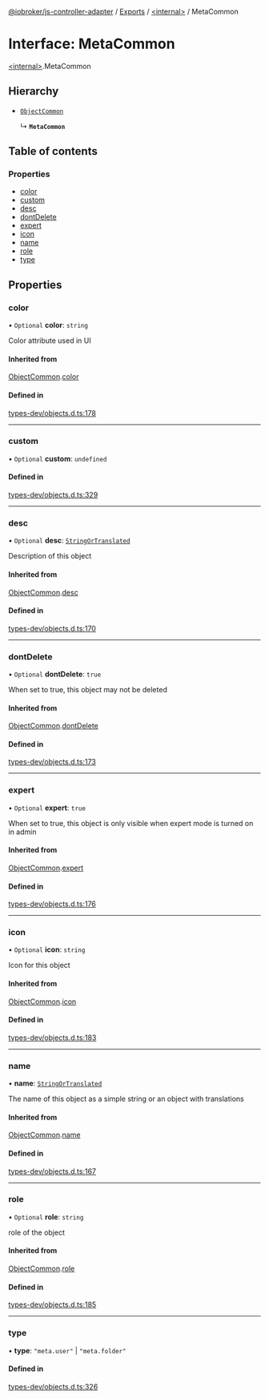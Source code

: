 [@iobroker/js-controller-adapter](../README.md) / [Exports](../modules.md) / [\<internal\>](../modules/internal_.md) / MetaCommon

# Interface: MetaCommon

[\<internal\>](../modules/internal_.md).MetaCommon

## Hierarchy

- [`ObjectCommon`](internal_.ObjectCommon.md)

  ↳ **`MetaCommon`**

## Table of contents

### Properties

- [color](internal_.MetaCommon.md#color)
- [custom](internal_.MetaCommon.md#custom)
- [desc](internal_.MetaCommon.md#desc)
- [dontDelete](internal_.MetaCommon.md#dontdelete)
- [expert](internal_.MetaCommon.md#expert)
- [icon](internal_.MetaCommon.md#icon)
- [name](internal_.MetaCommon.md#name)
- [role](internal_.MetaCommon.md#role)
- [type](internal_.MetaCommon.md#type)

## Properties

### color

• `Optional` **color**: `string`

Color attribute used in UI

#### Inherited from

[ObjectCommon](internal_.ObjectCommon.md).[color](internal_.ObjectCommon.md#color)

#### Defined in

[types-dev/objects.d.ts:178](https://github.com/ioBroker/ioBroker.js-controller/blob/7978d8c33d6336ccf959994fdaed1cae33167c51/packages/types-dev/objects.d.ts#L178)

___

### custom

• `Optional` **custom**: `undefined`

#### Defined in

[types-dev/objects.d.ts:329](https://github.com/ioBroker/ioBroker.js-controller/blob/7978d8c33d6336ccf959994fdaed1cae33167c51/packages/types-dev/objects.d.ts#L329)

___

### desc

• `Optional` **desc**: [`StringOrTranslated`](../modules/internal_.md#stringortranslated)

Description of this object

#### Inherited from

[ObjectCommon](internal_.ObjectCommon.md).[desc](internal_.ObjectCommon.md#desc)

#### Defined in

[types-dev/objects.d.ts:170](https://github.com/ioBroker/ioBroker.js-controller/blob/7978d8c33d6336ccf959994fdaed1cae33167c51/packages/types-dev/objects.d.ts#L170)

___

### dontDelete

• `Optional` **dontDelete**: ``true``

When set to true, this object may not be deleted

#### Inherited from

[ObjectCommon](internal_.ObjectCommon.md).[dontDelete](internal_.ObjectCommon.md#dontdelete)

#### Defined in

[types-dev/objects.d.ts:173](https://github.com/ioBroker/ioBroker.js-controller/blob/7978d8c33d6336ccf959994fdaed1cae33167c51/packages/types-dev/objects.d.ts#L173)

___

### expert

• `Optional` **expert**: ``true``

When set to true, this object is only visible when expert mode is turned on in admin

#### Inherited from

[ObjectCommon](internal_.ObjectCommon.md).[expert](internal_.ObjectCommon.md#expert)

#### Defined in

[types-dev/objects.d.ts:176](https://github.com/ioBroker/ioBroker.js-controller/blob/7978d8c33d6336ccf959994fdaed1cae33167c51/packages/types-dev/objects.d.ts#L176)

___

### icon

• `Optional` **icon**: `string`

Icon for this object

#### Inherited from

[ObjectCommon](internal_.ObjectCommon.md).[icon](internal_.ObjectCommon.md#icon)

#### Defined in

[types-dev/objects.d.ts:183](https://github.com/ioBroker/ioBroker.js-controller/blob/7978d8c33d6336ccf959994fdaed1cae33167c51/packages/types-dev/objects.d.ts#L183)

___

### name

• **name**: [`StringOrTranslated`](../modules/internal_.md#stringortranslated)

The name of this object as a simple string or an object with translations

#### Inherited from

[ObjectCommon](internal_.ObjectCommon.md).[name](internal_.ObjectCommon.md#name)

#### Defined in

[types-dev/objects.d.ts:167](https://github.com/ioBroker/ioBroker.js-controller/blob/7978d8c33d6336ccf959994fdaed1cae33167c51/packages/types-dev/objects.d.ts#L167)

___

### role

• `Optional` **role**: `string`

role of the object

#### Inherited from

[ObjectCommon](internal_.ObjectCommon.md).[role](internal_.ObjectCommon.md#role)

#### Defined in

[types-dev/objects.d.ts:185](https://github.com/ioBroker/ioBroker.js-controller/blob/7978d8c33d6336ccf959994fdaed1cae33167c51/packages/types-dev/objects.d.ts#L185)

___

### type

• **type**: ``"meta.user"`` \| ``"meta.folder"``

#### Defined in

[types-dev/objects.d.ts:326](https://github.com/ioBroker/ioBroker.js-controller/blob/7978d8c33d6336ccf959994fdaed1cae33167c51/packages/types-dev/objects.d.ts#L326)
